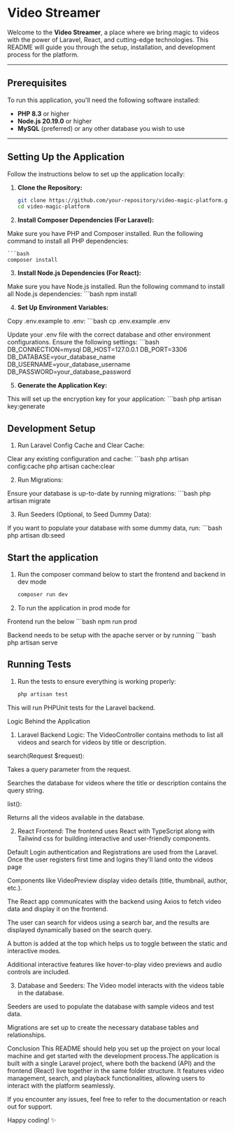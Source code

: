 # Video Streamer

Welcome to the **Video Streamer**, a place where we bring magic to videos with the power of Laravel, React, and cutting-edge technologies. This README will guide you through the setup, installation, and development process for the platform.

---

## Prerequisites

To run this application, you'll need the following software installed:

- **PHP 8.3** or higher
- **Node.js 20.19.0** or higher
- **MySQL** (preferred) or any other database you wish to use

---

## Setting Up the Application

Follow the instructions below to set up the application locally:

1. **Clone the Repository:**

   ```bash
   git clone https://github.com/your-repository/video-magic-platform.git
   cd video-magic-platform

2. **Install Composer Dependencies (For Laravel):**

Make sure you have PHP and Composer installed. Run the following command to install all PHP dependencies:

    ```bash
    composer install

3. **Install Node.js Dependencies (For React):**

Make sure you have Node.js installed. Run the following command to install all Node.js dependencies:
    ```bash
    npm install

4. **Set Up Environment Variables:**

Copy .env.example to .env:
    ```bash
    cp .env.example .env

Update your .env file with the correct database and other environment configurations. Ensure the following settings:
    ```bash
    DB_CONNECTION=mysql
    DB_HOST=127.0.0.1
    DB_PORT=3306
    DB_DATABASE=your_database_name
    DB_USERNAME=your_database_username
    DB_PASSWORD=your_database_password


5. **Generate the Application Key:**

This will set up the encryption key for your application:
    ```bash
    php artisan key:generate

## Development Setup

1. Run Laravel Config Cache and Clear Cache:

Clear any existing configuration and cache:
    ```bash
    php artisan config:cache
    php artisan cache:clear

2. Run Migrations:

Ensure your database is up-to-date by running migrations:
    ```bash
    php artisan migrate

3. Run Seeders (Optional, to Seed Dummy Data):

If you want to populate your database with some dummy data, run:
    ```bash
    php artisan db:seed

## Start the application

1. Run the composer command below to start the frontend and backend in dev mode
    ```bash
    composer run dev

2. To run the application in prod mode for 

Frontend run the below
    ```bash
    npm run prod

Backend needs to be setup with the apache server or by running
    ```bash
    php artisan serve


## Running Tests

1. Run the tests to ensure everything is working properly:
    ```bash
    php artisan test

This will run PHPUnit tests for the Laravel backend.


Logic Behind the Application

1. Laravel Backend Logic:
The VideoController contains methods to list all videos and search for videos by title or description.

search(Request $request):

Takes a query parameter from the request.

Searches the database for videos where the title or description contains the query string.

list():

Returns all the videos available in the database.

2. React Frontend:
The frontend uses React with TypeScript along with Tailwind css for building interactive and user-friendly components.

Default Login authentication and Registrations are used from the Laravel. Once the user registers first time and logins they'll land onto the videos page

Components like VideoPreview display video details (title, thumbnail, author, etc.).

The React app communicates with the backend using Axios to fetch video data and display it on the frontend.

The user can search for videos using a search bar, and the results are displayed dynamically based on the search query.

A button is added at the top which helps us to toggle between the static and interactive modes.

Additional interactive features like hover-to-play video previews and audio controls are included.

3. Database and Seeders:
The Video model interacts with the videos table in the database.

Seeders are used to populate the database with sample videos and test data.

Migrations are set up to create the necessary database tables and relationships.

Conclusion
This README should help you set up the project on your local machine and get started with the development process.The application is built with a single Laravel project, where both the backend (API) and the frontend (React) live together in the same folder structure. It features video management, search, and playback functionalities, allowing users to interact with the platform seamlessly.

If you encounter any issues, feel free to refer to the documentation or reach out for support.

Happy coding! ✨